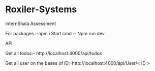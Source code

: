 # Roxiler-Systems
InternShala Assessment


For packages :-npm i
Start cmd :- Npm run dev 

API

Get all todos:- http://localhost:4000/api/todos

Get all user on the bases of ID:-http://localhost:4000/api/User/< ID >
